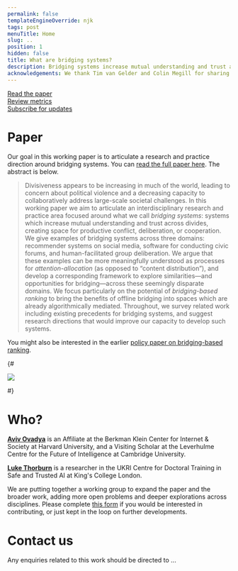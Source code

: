 ```yaml
---
permalink: false
templateEngineOverride: njk
tags: post
menuTitle: Home
slug: ..
position: 1
hidden: false
title: What are bridging systems?
description: Bridging systems increase mutual understanding and trust across divides, creating space for productive conflict, deliberation, or cooperation.
acknowledgements: We thank Tim van Gelder and Colin Megill for sharing information and insights from their work on YourView and Polis, respectively. We would also like to thank Natania Antler, Priyanjana Bengani, Leisel Bogan, Joaquin Quiñonero Candela, Austin Clyde, Joe Edelman, Thomas Gilbert, Amritha Jayanti, Julia Kamin, Andrew Konya, David Krueger, Stephen Larrick, Jesse McCrosky, James Mickens, Kathy Pham, Maria Polukarov, Afsaneh Rigot, Bruce Schneier, Jonathan Stray, Ted Suzman, Carmine Ventre, Jessica Yu, Glen Weyl and Cathy Wu, among others, for helpful discussions and feedback.<br /><br />Any errors or limitations of this work remain those of the authors.<br /><br />Aviv Ovadya was supported in part by a Technology and Public Purpose Fellowship at the Belfer Center for Science and International Affairs, Harvard Kennedy School. Luke Thorburn was supported by UK Research and Innovation [grant number EP/S023356/1], in the UKRI Centre for Doctoral Training in Safe and Trusted Artificial Intelligence ([safeandtrustedai.org](https://safeandtrustedai.org/)), King’s College London.
---
```


<div class="blocklinks">
	<a href="https://go.aviv.me/bridging-systems-paper" target="_blank">
		<div><i class="fa-light fa-file-pdf"></i></div>
		Read the paper
	</a>
	<a href="/metrics/">
		<div><i class="fa-light fa-chart-line"></i></div>
		Review metrics
	</a>
	<a href="#">
		<div><i class="fa-light fa-envelope"></i></div>
		Subscribe for updates
	</a>
</div>

<div class="space"></div>

# Paper

Our goal in this working paper is to articulate a research and practice direction around bridging systems. You can [read the full paper here](#). The abstract is below.

> Divisiveness appears to be increasing in much of the world, leading to concern about political violence and a decreasing capacity to collaboratively address large-scale societal challenges. In this working paper we aim to articulate an interdisciplinary research and practice area focused around what we call *bridging systems*: systems which increase mutual understanding and trust across divides, creating space for productive conflict, deliberation, or cooperation. We give examples of bridging systems across three domains: recommender systems on social media, software for conducting civic forums, and human-facilitated group deliberation. We argue that these examples can be more meaningfully understood as processes for *attention-allocation* (as opposed to “content distribution”), and develop a corresponding framework to explore similarities—and opportunities for bridging—across these seemingly disparate domains. We focus particularly on the potential of *bridging-based ranking* to bring the benefits of offline bridging into spaces which are already algorithmically mediated. Throughout, we survey related work including existing precedents for bridging systems, and suggest research directions that would improve our capacity to develop such systems.

You might also be interested in the earlier [policy paper on bridging-based ranking](https://www.belfercenter.org/publication/bridging-based-ranking).

{# <div class="fig outset-2">
	<img src="/img/bridging-based-ranking-1.svg" />
</div> #}

<div class="spacer"></div>

# Who?

[**Aviv Ovadya**](https://aviv.me/) is an Affiliate at the Berkman Klein Center for Internet \& Society at Harvard University, and a Visiting Scholar at the Leverhulme Centre for the Future of Intelligence at Cambridge University.

[**Luke Thorburn**](https://lukethorburn.com/) is a researcher in the UKRI Centre for Doctoral Training in Safe and Trusted AI at King's College London.

We are putting together a working group to expand the paper and the broader work, adding more open problems and deeper explorations across disciplines. Please complete [this form](https://forms.gle/qyvF8hVGo4s8sdbH9) if you would be interested in contributing, or just kept in the loop on further developments.

<div class="spacer"></div>


# Contact us

Any enquiries related to this work should be directed to ...